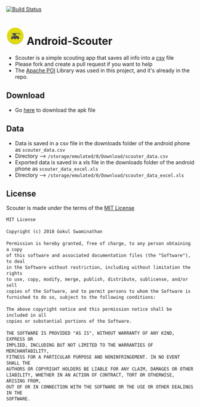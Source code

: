 [![Build Status](https://travis-ci.org/frc-emotion/Android-Scouter.svg?branch=master)](https://travis-ci.org/frc-emotion/Android-Scouter)

#  ![Scouter](https://github.com/frc-emotion/Android-Scouter/blob/master/app/src/main/res/mipmap-mdpi/ic_launcher.png "Scouter") Android-Scouter

* Scouter is a simple scouting app that saves all info into a [csv](https://en.wikipedia.org/wiki/Comma-separated_values) file
* Please fork and create a pull request if you want to help
* The [Apache POI](https://poi.apache.org/download.html) Library was used in this project, and it's already in the repo. 

## Download
* Go [here](https://github.com/frc-emotion/Android-Scouter/releases) to download the apk file

## Data
* Data is saved in a csv file in the downloads folder of the android phone as `scouter_data.csv`
* Directory --> `/storage/emulated/0/Download/scouter_data.csv`
* Exported data is saved in a xls file in the downloads folder of the android phone as `scouter_data_excel.xls`
* Directory --> `/storage/emulated/0/Download/scouter_data_excel.xls`

## License
Scouter is made under the terms of the [MIT License](https://opensource.org/licenses/MIT)
```
MIT License

Copyright (c) 2018 Gokul Swaminathan

Permission is hereby granted, free of charge, to any person obtaining a copy
of this software and associated documentation files (the "Software"), to deal
in the Software without restriction, including without limitation the rights
to use, copy, modify, merge, publish, distribute, sublicense, and/or sell
copies of the Software, and to permit persons to whom the Software is
furnished to do so, subject to the following conditions:

The above copyright notice and this permission notice shall be included in all
copies or substantial portions of the Software.

THE SOFTWARE IS PROVIDED "AS IS", WITHOUT WARRANTY OF ANY KIND, EXPRESS OR
IMPLIED, INCLUDING BUT NOT LIMITED TO THE WARRANTIES OF MERCHANTABILITY,
FITNESS FOR A PARTICULAR PURPOSE AND NONINFRINGEMENT. IN NO EVENT SHALL THE
AUTHORS OR COPYRIGHT HOLDERS BE LIABLE FOR ANY CLAIM, DAMAGES OR OTHER
LIABILITY, WHETHER IN AN ACTION OF CONTRACT, TORT OR OTHERWISE, ARISING FROM,
OUT OF OR IN CONNECTION WITH THE SOFTWARE OR THE USE OR OTHER DEALINGS IN THE
SOFTWARE.
```
